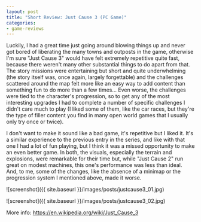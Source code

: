```yaml
---
layout: post
title: "Short Review: Just Cause 3 (PC Game)"
categories:
- game-reviews
---
```


<p>
Luckily, I had a great time just going around blowing things up and never got bored of liberating the many towns and outposts in the game, otherwise I'm sure "Just Cause 3" would have felt extremely repetitive quite fast, because there weren't many other substantial things to do apart from that. The story missions were entertaining but short and quite underwhelming (the story itself was, once again, largely forgettable) and the challenges scattered around the map felt more like an easy way to add content than something fun to do more than a few times... Even worse, the challenges were tied to the character's progression, so to get any of the most interesting upgrades I had to complete a number of specific challenges I didn't care much to play (I liked some of them, like the car races, but they're the type of filler content you find in many open world games that I usually only try once or twice).
</p>

<p>
I don't want to make it sound like a bad game, it's repetitive but I liked it. It's a similar experience to the previous entry in the series, and like with that one I had a lot of fun playing, but I think it was a missed opportunity to make an even better game. In both, the visuals, especially the terrain and explosions, were remarkable for their time but, while "Just Cause 2" run great on modest machines, this one's performance was less than ideal. And, to me, some of the changes, like the absence of a minimap or the progression system I mentioned above, made it worse.
</p>


![screenshot]({{ site.baseurl }}/images/posts/justcause3_01.jpg)

![screenshot]({{ site.baseurl }}/images/posts/justcause3_02.jpg)


<p>More info: <a href="https://en.wikipedia.org/wiki/Just_Cause_3">https://en.wikipedia.org/wiki/Just_Cause_3</a><p>
